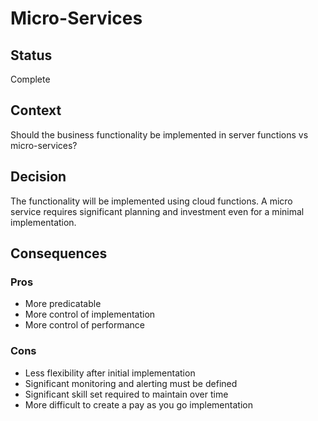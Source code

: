 # Micro-Services

## Status
Complete

## Context
Should the business functionality be implemented in server functions vs micro-services?

## Decision
The functionality will be implemented using cloud functions. A micro service requires significant planning and investment even for a minimal implementation.

## Consequences

### Pros
* More predicatable
* More control of implementation
* More control of performance

### Cons
* Less flexibility after initial implementation
* Significant monitoring and alerting must be defined
* Significant skill set required to maintain over time
* More difficult to create a pay as you go implementation

